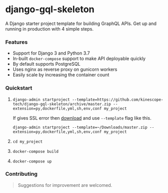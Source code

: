 # django-gql-skeleton
A Django starter project template for building GraphQL APIs. Get up and running in production with 4 simple steps.

### Features

- Support for Django 3 and Python 3.7
- In-built `docker-compose` support to make API deployable quickly
- By default supports PostgreSQL
- Uses nginx as reverse proxy on gunicorn workers
- Easily scale by increasing the container count

### Quickstart

1. `django-admin startproject --template=https://github.com/kinescope-tech/django-gql-skeleton/archive/master.zip --extension=py,dockerfile,yml,sh,env,conf my_project`

    If gives SSL error then [download](https://github.com/kinescope-tech/django-gql-skeleton/archive/master.zip) and use `--template` flag like this.

    `django-admin startproject --template=~/Downloads/master.zip --extension=py,dockerfile,yml,sh,env,conf my_project`

2. `cd my_project`
3. `docker-compose build`
4. `docker-compose up`

### Contributing

> Suggestions for improvement are welcomed.
